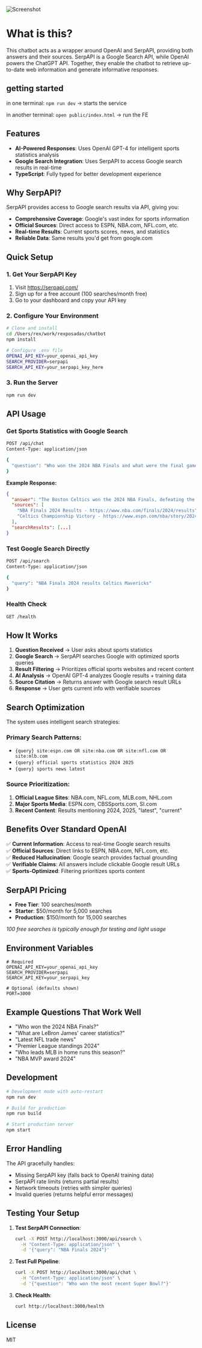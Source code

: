 
![Screenshot](./assets/chat-screenshot.png)

# What is this?

This chatbot acts as a wrapper around OpenAI and SerpAPI, providing both answers and their sources. SerpAPI is a Google Search API, while OpenAI powers the ChatGPT API. Together, they enable the chatbot to retrieve up-to-date web information and generate informative responses.


## getting started

in one terminal: `npm run dev`  -> starts the service

in another terminal: `open public/index.html`  -> run the FE

## Features

- **AI-Powered Responses**: Uses OpenAI GPT-4 for intelligent sports statistics analysis
- **Google Search Integration**: Uses SerpAPI to access Google search results in real-time
- **TypeScript**: Fully typed for better development experience

## Why SerpAPI?

SerpAPI provides access to Google search results via API, giving you:
- **Comprehensive Coverage**: Google's vast index for sports information
- **Official Sources**: Direct access to ESPN, NBA.com, NFL.com, etc.
- **Real-time Results**: Current sports scores, news, and statistics
- **Reliable Data**: Same results you'd get from google.com

## Quick Setup

### 1. Get Your SerpAPI Key
1. Visit https://serpapi.com/
2. Sign up for a free account (100 searches/month free)
3. Go to your dashboard and copy your API key

### 2. Configure Your Environment
```bash
# Clone and install
cd /Users/rex/work/rexposadas/chatbot
npm install

# Configure .env file
OPENAI_API_KEY=your_openai_api_key
SEARCH_PROVIDER=serpapi
SEARCH_API_KEY=your_serpapi_key_here
```

### 3. Run the Server
```bash
npm run dev
```

## API Usage

### Get Sports Statistics with Google Search
```bash
POST /api/chat
Content-Type: application/json

{
  "question": "Who won the 2024 NBA Finals and what were the final game scores?"
}
```

**Example Response:**
```json
{
  "answer": "The Boston Celtics won the 2024 NBA Finals, defeating the Dallas Mavericks 4 games to 1. The final game scores were: Game 1: Celtics 107-89, Game 2: Mavericks 98-105...",
  "sources": [
    "NBA Finals 2024 Results - https://www.nba.com/finals/2024/results",
    "Celtics Championship Victory - https://www.espn.com/nba/story/2024/finals/results"
  ],
  "searchResults": [...]
}
```

### Test Google Search Directly
```bash
POST /api/search
Content-Type: application/json

{
  "query": "NBA Finals 2024 results Celtics Mavericks"
}
```

### Health Check
```bash
GET /health
```

## How It Works

1. **Question Received** → User asks about sports statistics
2. **Google Search** → SerpAPI searches Google with optimized sports queries
3. **Result Filtering** → Prioritizes official sports websites and recent content
4. **AI Analysis** → OpenAI GPT-4 analyzes Google results + training data
5. **Source Citation** → Returns answer with Google search result URLs
6. **Response** → User gets current info with verifiable sources

## Search Optimization

The system uses intelligent search strategies:

### Primary Search Patterns:
- `{query} site:espn.com OR site:nba.com OR site:nfl.com OR site:mlb.com`
- `{query} official sports statistics 2024 2025`
- `{query} sports news latest`

### Source Prioritization:
1. **Official League Sites**: NBA.com, NFL.com, MLB.com, NHL.com
2. **Major Sports Media**: ESPN.com, CBSSports.com, SI.com
3. **Recent Content**: Results mentioning 2024, 2025, "latest", "current"

## Benefits Over Standard OpenAI

✅ **Current Information**: Access to real-time Google search results  
✅ **Official Sources**: Direct links to ESPN, NBA.com, NFL.com, etc.  
✅ **Reduced Hallucination**: Google search provides factual grounding  
✅ **Verifiable Claims**: All answers include clickable Google result URLs  
✅ **Sports-Optimized**: Filtering prioritizes sports content  

## SerpAPI Pricing

- **Free Tier**: 100 searches/month
- **Starter**: $50/month for 5,000 searches
- **Production**: $150/month for 15,000 searches

*100 free searches is typically enough for testing and light usage*

## Environment Variables

```env
# Required
OPENAI_API_KEY=your_openai_api_key
SEARCH_PROVIDER=serpapi
SEARCH_API_KEY=your_serpapi_key

# Optional (defaults shown)
PORT=3000
```

## Example Questions That Work Well

- "Who won the 2024 NBA Finals?"
- "What are LeBron James' career statistics?"
- "Latest NFL trade news"
- "Premier League standings 2024"
- "Who leads MLB in home runs this season?"
- "NBA MVP award 2024"

## Development

```bash
# Development mode with auto-restart
npm run dev

# Build for production
npm run build

# Start production server
npm start
```

## Error Handling

The API gracefully handles:
- Missing SerpAPI key (falls back to OpenAI training data)
- SerpAPI rate limits (returns partial results)
- Network timeouts (retries with simpler queries)
- Invalid queries (returns helpful error messages)

## Testing Your Setup

1. **Test SerpAPI Connection**:
   ```bash
   curl -X POST http://localhost:3000/api/search \
     -H "Content-Type: application/json" \
     -d '{"query": "NBA Finals 2024"}'
   ```

2. **Test Full Pipeline**:
   ```bash
   curl -X POST http://localhost:3000/api/chat \
     -H "Content-Type: application/json" \
     -d '{"question": "Who won the most recent Super Bowl?"}'
   ```

3. **Check Health**:
   ```bash
   curl http://localhost:3000/health
   ```

## License

MIT
